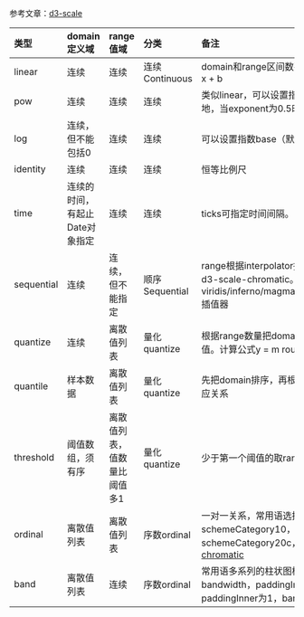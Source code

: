 参考文章：[d3-scale](https://github.com/d3/d3-scale/blob/master/README.md)

|类型|domain定义域|range值域|分类|备注|
|:--|:--|:--|:--|:--|
|linear|连续|连续|连续Continuous|domain和range区间数要求一样，每一段都是线性的，计算公式y = a * x + b|
|pow|连续|连续|连续|类似linear，可以设置指数exponent，计算公式y = mx^k + b。特别地，当exponent为0.5时，称为sqrt比例尺|
|log|连续，但不能包括0|连续|连续|可以设置指数base（默认10），计算公式y = m log(x) + b|
|identity|连续|连续|连续|恒等比例尺|
|time|连续的时间，有起止Date对象指定|连续|连续|ticks可指定时间间隔。当时间为utc时间是，又称为utc比例尺|
|sequential|连续|连续，但不能指定|顺序Sequential|range根据interpolator插值器从domain计算得出，常用于颜色，参考d3-scale-chromatic。自带viridis/inferno/magma/plasma/warn/cool/rainbow/cubehelixDefault插值器|
|quantize|连续|离散值列表|量化quantize|根据range数量把domain分成等分片段，每个片段对应一个range中的值。计算公式y = m round(x) + b|
|quantile|样本数据|离散值列表|量化quantize|先把domain排序，再根据range的数据以quantile算法得出每个区间对应关系|
|threshold|阈值数组，须有序|离散值列表，值数量比阈值多1|量化quantize|少于第一个阈值的取range第一个值|
|ordinal|离散值列表|离散值列表|序数ordinal|一对一关系，常用语选择图表颜色。scale中自带的颜色range有schemeCategory10，schemeCategory20b，schemeCategory20c，schemeCategory20；更多颜色见[d3-scale-chromatic](https://github.com/d3/d3-scale-chromatic)|
|band|离散值列表|连续|序数ordinal|常用语多系列的柱状图横坐标。range被分为间隔的paddingOuter，bandwidth，paddingInner，并根据align做左右偏移。特别地，当paddingInner为1，bandwidth为0时，称为point比例尺|
